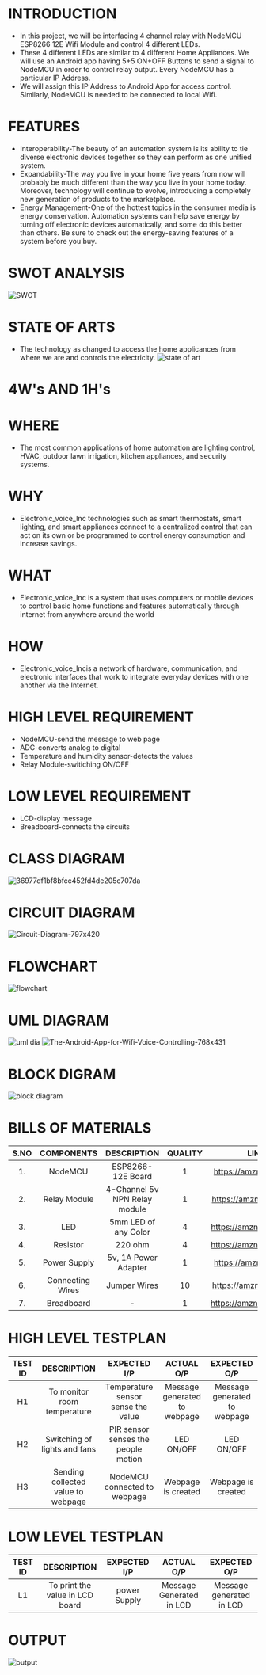 # **INTRODUCTION**
* In this project, we will be interfacing 4 channel relay with NodeMCU ESP8266 12E Wifi Module and control 4 different LEDs. 
* These 4 different LEDs are similar to 4 different Home Appliances. We will use an Android app having 5+5 ON+OFF Buttons to send a signal to NodeMCU in order to control relay output. Every NodeMCU has a particular IP Address. 
* We will assign this IP Address to Android App for access control. Similarly, NodeMCU is needed to be connected to local Wifi.

# **FEATURES**
* Interoperability-The beauty of an automation system is its ability to tie diverse electronic devices together so they can perform as one unified system. 
* Expandability-The way you live in your home five years from now will probably be much different than the way you live in your home today. Moreover, technology will continue to evolve, introducing a completely new generation of products to the marketplace.
* Energy Management-One of the hottest topics in the consumer media is energy conservation. Automation systems can help save energy by turning off electronic devices automatically, and some do this better than others. Be sure to check out the energy-saving features of a system before you buy. 

# **SWOT ANALYSIS**
![SWOT](https://user-images.githubusercontent.com/94214304/143998536-cad55d91-51e1-4046-beb1-a368ba0c103f.png)

# **STATE OF ARTS**
* The technology as changed to access the home applicances from where we are and controls the electricity.
![state of art](https://user-images.githubusercontent.com/94214304/143998860-72401541-122b-49ae-a0e7-7f89379169cb.jpg)

# **4W's AND 1H's**
# WHERE
* The most common applications of home automation are lighting control, HVAC, outdoor lawn irrigation, kitchen appliances, and security systems.
# WHY
* Electronic_voice_Inc technologies such as smart thermostats, smart lighting, and smart appliances connect to a centralized control that can act on its own or be programmed to control energy consumption and increase savings.
# WHAT
* Electronic_voice_Inc is a system that uses computers or mobile devices to control basic home functions and features automatically through internet from anywhere around the world
# HOW
* Electronic_voice_Incis a network of hardware, communication, and electronic interfaces that work to integrate everyday devices with one another via the Internet.

# **HIGH LEVEL REQUIREMENT**
* NodeMCU-send the message to web page
* ADC-converts analog to digital 
* Temperature and humidity sensor-detects the values
* Relay Module-switiching ON/OFF

# **LOW LEVEL REQUIREMENT**
* LCD-display message
* Breadboard-connects the circuits

# **CLASS DIAGRAM**
![36977df1bf8bfcc452fd4de205c707da](https://user-images.githubusercontent.com/94214304/144003556-f25dc816-e5a2-4fa2-800e-b02e4248c5ab.png)
# **CIRCUIT DIAGRAM**
![Circuit-Diagram-797x420](https://user-images.githubusercontent.com/94214304/144000513-79bc3f52-b605-4bad-8cdb-39341ee2b396.jpg)
# **FLOWCHART**
![flowchart](https://user-images.githubusercontent.com/94214304/143999995-1b2f2bd3-650b-42cf-8375-068f41ce3959.jpg)

# **UML DIAGRAM**
![uml dia](https://user-images.githubusercontent.com/94214304/144000856-0a87f194-c112-415d-aa52-c7595c74d1ae.jpg)
![The-Android-App-for-Wifi-Voice-Controlling-768x431](https://user-images.githubusercontent.com/94214304/144001099-70f85112-1c38-4ac0-9b1f-d971b35453e2.jpg)

# **BLOCK DIGRAM**
![block diagram](https://user-images.githubusercontent.com/94214304/144004198-999a560b-a35e-4ecc-963d-91aa8957223f.png)

# **BILLS OF MATERIALS**
| **S.NO** | **COMPONENTS** | **DESCRIPTION** | **QUALITY** | **LINKS** |
| :------: | :------------: | :-------------: | :---------: | :-------: |
|1.        | NodeMCU        | ESP8266-12E Board | 1  | https://amzn.to/2LbvQIa |
|2.        | Relay Module   | 4-Channel 5v NPN Relay module | 1 | https://amzn.to/35TFhFC |
|3.        | LED            | 5mm LED of any Color  | 4 | https://amzn.to/2xWx473 |
|4.        | Resistor       | 220 ohm  | 4 | https://amzn.to/2SYMPSk |
|5.        | Power Supply   | 5v, 1A Power Adapter | 1 | https://amzn.to/3fHd9tL |
|6.        | Connecting Wires | Jumper Wires | 10 | https://amzn.to/2L8Xc1p |
|7.        | Breadboard     | - | 1 | https://amzn.to/2YM6YyS |

# **HIGH LEVEL TESTPLAN**

| **TEST ID** | **DESCRIPTION** | **EXPECTED I/P** | **ACTUAL O/P** | **EXPECTED O/P** |
| :------------:  | :------------------: | :------------------: | :-----------------: | :-------------------: |
| H1               | To monitor room temperature | Temperature sensor sense the value | Message generated to webpage | Message generated to webpage |
| H2               | Switching of lights and fans  | PIR sensor senses the people motion | LED ON/OFF | LED ON/OFF |
| H3               | Sending collected value to webpage | NodeMCU connected to webpage | Webpage is created | Webpage is created |





# **LOW LEVEL TESTPLAN**
| **TEST ID** | **DESCRIPTION** | **EXPECTED I/P** | **ACTUAL O/P** | **EXPECTED O/P** |
| :------------:  | :------------------: | :------------------: | :-----------------: | :-------------------: |
| L1               | To print the value in LCD board | power Supply | Message Generated in LCD | Message generated in LCD |



# **OUTPUT**
![output](https://user-images.githubusercontent.com/94214304/144251165-8d7a53a4-ca09-4d04-99b7-fbdf273dd125.jpg)

